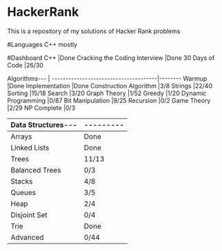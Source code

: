 # HackerRank
This is a repository of my solutions of Hacker Rank problems

#Languages
C++ mostly

#Dashboard
C++                                   |Done
Cracking the Coding Interview         |Done
30 Days of Code                       |26/30

Algorithms---                         |
--------------------------------------|--------
Warmup                                |Done
Implementation                        |Done
Construction Algorithm                |3/8
Strings                               |22/40                   
Sorting                               |15/18
Search                                |3/20
Graph Theory                          |1/52
Greedy                                |1/20
Dynamic Programming                   |0/87
Bit Manipulation                      |9/25
Recursion                             |0/2
Game Theory                           |2/29
NP Complete                           |0/3

Data Structures---                    |---------
--------------------------------------|---------
Arrays                                |Done
Linked Lists                          |Done
Trees                                 |11/13
Balanced Trees                        |0/3
Stacks                                |4/8
Queues                                |3/5
Heap                                  |2/4
Disjoint Set                          |0/4
Trie                                  |Done
Advanced                              |0/44

